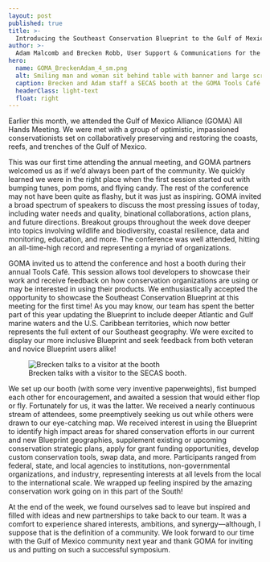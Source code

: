 ```yaml
---
layout: post
published: true
title: >-
  Introducing the Southeast Conservation Blueprint to the Gulf of Mexico Alliance 
author: >-
  Adam Malcomb and Brecken Robb, User Support & Communications for the Southeast Blueprint
hero:
  name: GOMA_BreckenAdam_4_sm.png
  alt: Smiling man and woman sit behind table with banner and large screen showing Blueprint map.
  caption: Brecken and Adam staff a SECAS booth at the GOMA Tools Café.
  headerClass: light-text
  float: right
---
```

Earlier this month, we attended the Gulf of Mexico Alliance (GOMA) All Hands Meeting. We were met with a group of optimistic, impassioned conservationists set on collaboratively preserving and restoring the coasts, reefs, and trenches of the Gulf of Mexico. 

This was our first time attending the annual meeting, and GOMA partners welcomed us as if we’d always been part of the community. We quickly learned we were in the right place when the first session started out with bumping tunes, pom poms, and flying candy. The rest of the conference may not have been quite as flashy, but it was just as inspiring. <!--more-->GOMA invited a broad spectrum of speakers to discuss the most pressing issues of today, including water needs and quality, binational collaborations, action plans, and future directions. Breakout groups throughout the week dove deeper into topics involving wildlife and biodiversity, coastal resilience, data and monitoring, education, and more. The conference was well attended, hitting an all-time-high record and representing a myriad of organizations.

GOMA invited us to attend the conference and host a booth during their annual Tools Café. This session allows tool developers to showcase their work and receive feedback on how conservation organizations are using or may be interested in using their products. We enthusiastically accepted the opportunity to showcase the Southeast Conservation Blueprint at this meeting for the first time! As you may know, our team has spent the better part of this year updating the Blueprint to include deeper Atlantic and Gulf marine waters and the U.S. Caribbean territories, which now better represents the full extent of our Southeast geography. We were excited to display our more inclusive Blueprint and seek feedback from both veteran and novice Blueprint users alike! 

<figure>
  <img src="{{site.baseurl}}/images/GOMA_BreckenAdam_3_sm.png" alt="Brecken talks to a visitor at the booth"/>
  <figcaption>Brecken talks with a visitor to the SECAS booth.</figcaption>
</figure>

We set up our booth (with some very inventive paperweights), fist bumped each other for encouragement, and awaited a session that would either flop or fly. Fortunately for us, it was the latter. We received a nearly continuous stream of attendees, some preemptively seeking us out while others were drawn to our eye-catching map. We received interest in using the Blueprint to identify high impact areas for shared conservation efforts in our current and new Blueprint geographies, supplement existing or upcoming conservation strategic plans, apply for grant funding opportunities, develop custom conservation tools, swap data, and more. Participants ranged from federal, state, and local agencies to institutions, non-governmental organizations, and industry, representing interests at all levels from the local to the international scale. We wrapped up feeling inspired by the amazing conservation work going on in this part of the South! 

At the end of the week, we found ourselves sad to leave but inspired and filled with ideas and new partnerships to take back to our team. It was a comfort to experience shared interests, ambitions, and synergy—although, I suppose that is the definition of a community. We look forward to our time with the Gulf of Mexico community next year and thank GOMA for inviting us and putting on such a successful symposium. 
